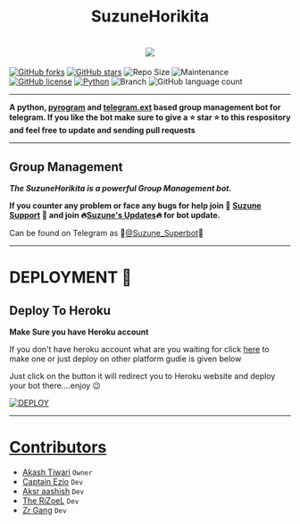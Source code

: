 <h1 align="center">
  <b> SuzuneHorikita </b>
</h1>
<h1 align="center"><img src="https://images6.fanpop.com/image/photos/41400000/Horikita-Suzune-wantadog-41400381-633-900.jpg" /></h1>

[![GitHub forks](https://img.shields.io/github/forks/desinobita/SuzuneHorikita?&style=flat-square&logo=github)](https://github.com/desinobita/SuzuneHorikita/fork)
[![GitHub stars](https://img.shields.io/github/stars/desinobita/SuzuneHorikita?&style=flat-square&logo=github)](https://github.com/desinobita/SuzuneHorikita/stargazers)
![Repo Size](https://img.shields.io/github/repo-size/desinobita/SuzuneHorikita?&style=flat-square&logo=github)
![Maintenance](https://img.shields.io/badge/Maintained%3F-yes-green?&style=flat-square)
[![GitHub license](https://img.shields.io/github/license/desinobita/SuzuneHorikita?&style=flat-square&logo=github)](https://github.com/desinobita/SuzuneHorikita/main/LICENSE)
[![Python](https://img.shields.io/badge/Python-v3.10-blue)](https://www.python.org/)
![Branch](https://img.shields.io/badge/Branch-Main-orange)
![GitHub language count](https://img.shields.io/github/languages/count/desinobita/SuzuneHorikita?color=Pink&label=Language&style=flat-square)

------

**A python, [pyrogram](https://github.com/iamgojoof6eyes/pyrogram) and [telegram.ext](https://github.com/python-telegram-bot/python-telegram-bot) based group management bot for telegram.
If you like the bot make sure to give a ⭐ __star__ ⭐ to this respository and feel free to update and sending pull requests**

-----

## Group Management 
***The SuzuneHorikita is a powerful Group Management bot.***

**If you counter any problem or face any bugs for help join 🌟 [Suzune Support](https://t.me/Suzune_Support) 🌟 and join 🔥[Suzune's Updates](https://t.me/SuzuneSuperbot)🔥 for bot update.**

Can be found on Telegram as 💫[@Suzune_Superbot](https://t.me/Suzune_Superbot)💫

------

# DEPLOYMENT 🚀
## Deploy To Heroku
**Make Sure you have Heroku account**

If you don't have heroku account what are you waiting for click [here](https://id.heroku.com/login) to make one or just deploy on other platform gudie is given below

Just click on the button it will redirect you to Heroku website and deploy your bot there....enjoy 😉

[![DEPLOY](https://www.herokucdn.com/deploy/button.svg)](https://heroku.com/deploy?template=https://github.com/desinobita/SuzuneHorikita.git)

-----
# [Contributors](https://github.com/desinobita/SuzuneHorikita/graphs/contributors) 

* [Akash Tiwari](https://github.com/desinobita) `Owner`
* [Captain Ezio](https://github.com/iamgojoof6eyes) `Dev`
* [Aksr aashish](https://github.com/aksr-aashish) `Dev`
* [The RiZoeL](https://github.com/MrRizoel) `Dev`
* [Zr Gang](https://github.com/akashti5) `Dev`

